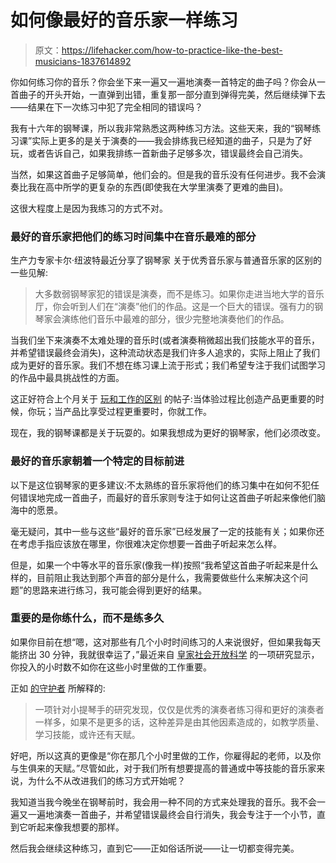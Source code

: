 # 如何像最好的音乐家一样练习

> 原文：<https://lifehacker.com/how-to-practice-like-the-best-musicians-1837614892>

你如何练习你的音乐？你会坐下来一遍又一遍地演奏一首特定的曲子吗？你会从一首曲子的开头开始，一直弹到出错，重复那一部分直到弹得完美，然后继续弹下去——结果在下一次练习中犯了完全相同的错误吗？



我有十六年的钢琴课，所以我非常熟悉这两种练习方法。这些天来，我的“钢琴练习课”实际上更多的是关于演奏的——我会排练我已经知道的曲子，只是为了好玩，或者告诉自己，如果我排练一首新曲子足够多次，错误最终会自己消失。

当然，如果这首曲子足够简单，他们会的。但是我的音乐没有任何进步。我不会演奏比我在高中所学的更复杂的东西(即使我在大学里演奏了更难的曲目)。

这很大程度上是因为我练习的方式不对。

### 最好的音乐家把他们的练习时间集中在音乐最难的部分

生产力专家卡尔·纽波特最近分享了钢琴家 关于优秀音乐家与普通音乐家的区别的一些见解:

> 大多数弱钢琴家犯的错误是演奏，而不是练习。如果你走进当地大学的音乐厅，你会听到人们在“演奏”他们的作品。这是一个巨大的错误。强有力的钢琴家会演练他们音乐中最难的部分，很少完整地演奏他们的作品。

当我们坐下来演奏不太难处理的音乐时(或者演奏稍微超出我们技能水平的音乐，并希望错误最终会消失)，这种流动状态是我们许多人追求的，实际上阻止了我们成为更好的音乐家。我们不想在练习课上流于形式；我们希望专注于我们试图学习的作品中最具挑战性的方面。

这正好符合上个月关于 [玩和工作的区别](https://lifehacker.com/understand-whether-you-should-focus-on-the-process-or-t-1836823987) 的帖子:当体验过程比创造产品更重要的时候，你玩；当产品比享受过程更重要时，你就工作。

现在，我的钢琴课都是关于玩耍的。如果我想成为更好的钢琴家，他们必须改变。

### 最好的音乐家朝着一个特定的目标前进

以下是这位钢琴家的更多建议:不太熟练的音乐家将他们的练习集中在如何不犯任何错误地完成一首曲子，而最好的音乐家则专注于如何让这首曲子听起来像他们脑海中的愿景。

毫无疑问，其中一些与这些“最好的音乐家”已经发展了一定的技能有关；如果你还在考虑手指应该放在哪里，你很难决定你想要一首曲子听起来怎么样。

但是，如果一个中等水平的音乐家(像我一样)按照“我希望这首曲子听起来是什么样的，目前阻止我达到那个声音的部分是什么，我需要做些什么来解决这个问题”的思路来进行练习，我可能会得到更好的结果。

### 重要的是你练什么，而不是练多久

如果你目前在想“嗯，这对那些有几个小时时间练习的人来说很好，但如果我每天能挤出 30 分钟，我就很幸运了，”最近来自 [皇家社会开放科学](https://royalsocietypublishing.org/doi/10.1098/rsos.190327) 的一项研究显示，你投入的小时数不如你在这些小时里做的工作重要。

正如 [的守护者](https://www.theguardian.com/science/2019/aug/21/practice-does-not-always-make-perfect-violinists-10000-hour-rule) 所解释的:

> 一项针对小提琴手的研究发现，仅仅是优秀的演奏者练习得和更好的演奏者一样多，如果不是更多的话，这种差异是由其他因素造成的，如教学质量、学习技能，或许还有天赋。

好吧，所以这真的更像是“你在那几个小时里做的工作，你雇得起的老师，以及你与生俱来的天赋。”尽管如此，对于我们所有想要提高的普通或中等技能的音乐家来说，为什么不从改进我们的练习方式开始呢？

我知道当我今晚坐在钢琴前时，我会用一种不同的方式来处理我的音乐。我不会一遍又一遍地演奏一首曲子，并希望错误最终会自行消失，我会专注于一个小节，直到它听起来像我想要的那样。

然后我会继续这种练习，直到它——正如俗话所说——让一切都变得完美。
